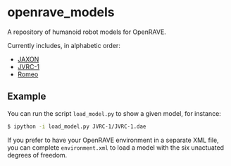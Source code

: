 # openrave\_models

A repository of humanoid robot models for OpenRAVE.

Currently includes, in alphabetic order:

- [JAXON](#jaxon)
- [JVRC-1](#jvrc-1)
- [Romeo](#romeo)

## Example

You can run the script ``load_model.py`` to show a given model, for instance:

```bash
$ ipython -i load_model.py JVRC-1/JVRC-1.dae
```

If you prefer to have your OpenRAVE environment in a separate XML file, you can
complete ``environment.xml`` to load a model with the six unactuated degrees of
freedom.
